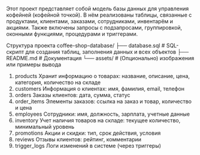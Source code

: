 Этот проект представляет собой модель базы данных для управления кофейней (кофейной точкой). В нём реализованы таблицы, связанные с продуктами, клиентами, заказами, сотрудниками, инвентарём и акциями. Также включены запросы с подзапросами, группировкой, оконными функциями, процедурами и триггерами.

Структура проекта
coffee-shop-database/
├── database.sql              # SQL-скрипт для создания таблиц, заполнения данных и всех объектов
├── README.md                 # Документация
└── assets/                   # (Опционально) изображения или примеры вывода
1) products
Хранит информацию о товарах: название, описание, цена, категория, количество на складе
2) customers
Информация о клиентах: имя, фамилия, email, телефон
3) orders
Заказы клиентов: дата, сумма, статус
4) order_items
Элементы заказов: ссылка на заказ и товар, количество и цена
5) employees
Сотрудники: имя, должность, зарплата, учетные данные
6) inventory
Учет наличия товаров на складе: текущее количество, минимальный уровень
7) promotions
Акции и скидки: тип, срок действия, условия
8) reviews
Отзывы клиентов: рейтинг, комментарии
9) trigger_logs
Логи изменений в системе (через триггеры)
